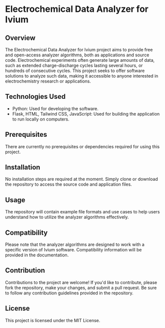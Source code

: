 # Electrochemical Data Analyzer for Ivium
## Overview
The Electrochemical Data Analyzer for Ivium project aims to provide free and open-access analyzer algorithms, both as applications and source code. Electrochemical experiments often generate large amounts of data, such as extended charge-discharge cycles lasting several hours, or hundreds of consecutive cycles. This project seeks to offer software solutions to analyze such data, making it accessible to anyone interested in electrochemistry research or applications.
## Technologies Used
- Python: Used for developing the software.
- Flask, HTML, Tailwind CSS, JavaScript: Used for building the application to run locally on computers.
## Prerequisites
There are currently no prerequisites or dependencies required for using this project.
## Installation
No installation steps are required at the moment. Simply clone or download the repository to access the source code and application files.
## Usage
The repository will contain example file formats and use cases to help users understand how to utilize the analyzer algorithms effectively.
## Compatibility
Please note that the analyzer algorithms are designed to work with a specific version of Ivium software. Compatibility information will be provided in the documentation.
## Contribution
Contributions to the project are welcome! If you'd like to contribute, please fork the repository, make your changes, and submit a pull request. Be sure to follow any contribution guidelines provided in the repository.
## License
This project is licensed under the MIT License.

